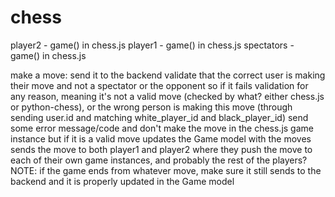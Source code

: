 # chess

player2 - game() in chess.js
player1 - game() in chess.js
spectators - game() in chess.js


make a move:
    send it to the backend
        validate that the correct user is making their move and not a spectator or the opponent
        so if it fails validation for any reason, meaning it's not a valid move (checked by what? either chess.js or python-chess), or the wrong person is making this move (through sending user.id and matching white_player_id and black_player_id)
            send some error message/code and don't make the move in the chess.js game instance 
        but if it is a valid move
            updates the Game model with the moves
            sends the move to both player1 and player2 where they push the move to each of their own game instances, and probably the rest of the players? 
        NOTE: if the game ends from whatever move, make sure it still sends to the backend and it is properly updated in the Game model

        

